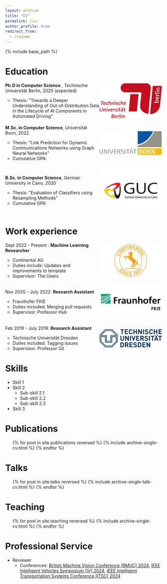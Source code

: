 ```yaml
---
layout: archive
title: "CV"
permalink: /cv/
author_profile: true
redirect_from:
  - /resume
---
```


{% include base_path %}

Education
======
<ul style="list-style-type: none; padding: 0;">
    <li style="display: flex; justify-content: space-between; align-items: center; margin-bottom: 20px;">
        <div>
            <span><strong>Ph.D in Computer Science </strong>, Technische Universität Berlin, 2025 (expected)</span>
            <ul>
                <li>Thesis: "Towards a Deeper Understanding of Out-of-Distribution Data in the Lifecycle of AI Components in Automated Driving"</li>
            </ul>
        </div>
        <img src="/images/tuberlin.png" alt="TU Berlin" style="width: 200px; height: auto;"/>
    </li>
    <li style="display: flex; justify-content: space-between; align-items: center; margin-bottom: 20px;">
        <div>
            <span><strong>M.Sc. in Computer Science</strong>, Universität Bonn, 2022</span>
            <ul>
                <li>Thesis: "Link Prediction for Dynamic Communications Networks using Graph Neural Networks"</li>
                <li>Cumulative GPA: </li>
            </ul>
        </div>
        <img src="/images/uni_bonn.png" alt="University of Bonn" style="width: 200px; height: auto;"/>
    </li>
    <li style="display: flex; justify-content: space-between; align-items: center; margin-bottom: 20px;">
        <div>
            <span><strong>B.Sc. in Computer Science</strong>, German University in Cairo, 2020</span>
            <ul>
                <li>Thesis: "Evaluation of Classifiers using Resampling Methods"</li>
                <li>Cumulative GPA: </li>
            </ul>
        </div>
        <img src="/images/guc.png" alt="GUC" style="width: 200px; height: auto;"/>
    </li>
</ul>



Work experience
======
<ul style="list-style-type: none; padding: 0;">
    <li style="display: flex; justify-content: space-between; align-items: center; margin-bottom: 20px;">
        <div>
            <span>Sept 2022 - Present : <strong>Machine Learning Researcher</strong></span>
            <ul>
                <li>Continental AG</li>
                <li>Duties include: Updates and improvements to template</li>
                <li>Supervisor: The Users</li>
            </ul>
        </div>
        <img src="/images/conti.png" alt="Continental AG" style="width: 200px; height: auto;"/>
    </li>
    <li style="display: flex; justify-content: space-between; align-items: center; margin-bottom: 20px;">
        <div>
            <span>Nov 2020 - July 2022: <strong>Research Assistant</strong></span>
            <ul>
                <li>Fraunhofer FKIE</li>
                <li>Duties included: Merging pull requests</li>
                <li>Supervisor: Professor Hub</li>
            </ul>
        </div>
        <img src="/images/franuhofer_fkie.png" alt="Fraunhofer FKIE" style="width: 200px; height: auto;"/>
    </li>
    <li style="display: flex; justify-content: space-between; align-items: center; margin-bottom: 20px;">
        <div>
            <span>Feb 2019 - July 2019: <strong>Research Assistant</strong></span>
            <ul>
                <li>Technische Universität Dresden</li>
                <li>Duties included: Tagging issues</li>
                <li>Supervisor: Professor Git</li>
            </ul>
        </div>
        <img src="/images/tudresden.png" alt="Technische Universität Dresden" style="width: 200px; height: auto;"/>
    </li>
</ul>

Skills
======
* Skill 1
* Skill 2
  * Sub-skill 2.1
  * Sub-skill 2.2
  * Sub-skill 2.3
* Skill 3

Publications
======
  <ul>{% for post in site.publications reversed %}
    {% include archive-single-cv.html %}
  {% endfor %}</ul>
  
Talks
======
  <ul>{% for post in site.talks reversed %}
    {% include archive-single-talk-cv.html  %}
  {% endfor %}</ul>
  
Teaching
======
  <ul>{% for post in site.teaching reversed %}
    {% include archive-single-cv.html %}
  {% endfor %}</ul>
  
Professional Service
======
* Reviewer
  * Conferences:  [British Machine Vision Conference (BMVC) 2024](https://bmvc2024.org/), [IEEE Intelligent Vehicles Symposium (IV) 2024](https://ieee-iv.org/2024/aes-and-revewers/), [IEEE Intelligent Transportation Systems Conference (ITSC) 2024](https://ieee-itsc.org/2024/) 
